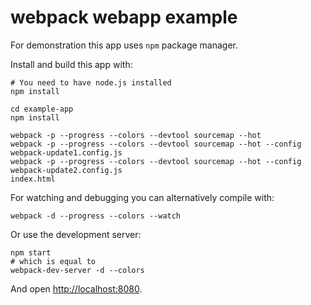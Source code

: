 # webpack webapp example

For demonstration this app uses `npm` package manager.

Install and build this app with:

``` text
# You need to have node.js installed
npm install

cd example-app
npm install

webpack -p --progress --colors --devtool sourcemap --hot
webpack -p --progress --colors --devtool sourcemap --hot --config webpack-update1.config.js
webpack -p --progress --colors --devtool sourcemap --hot --config webpack-update2.config.js
index.html
```

For watching and debugging you can alternatively compile with:

``` text
webpack -d --progress --colors --watch
```

Or use the development server:

``` text
npm start
# which is equal to
webpack-dev-server -d --colors
```

And open [http://localhost:8080](http://localhost:8080).